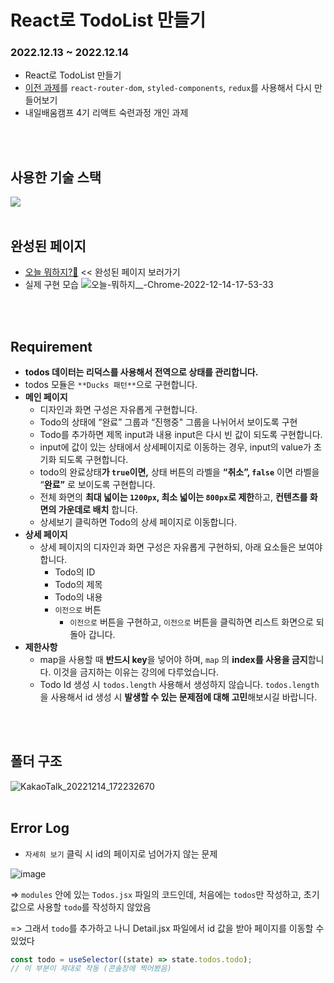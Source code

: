 # React로 TodoList 만들기
### 2022.12.13 ~ 2022.12.14
- React로 TodoList 만들기
- [이전 과제](https://github.com/seoyeon-jung/react-todolist)를 `react-router-dom`, `styled-components`, `redux`를 사용해서 다시 만들어보기
- 내일배움캠프 4기 리액트 숙련과정 개인 과제
<br>
<br>

## 사용한 기술 스택  
<img src="https://img.shields.io/badge/react-61DAFB?style=for-the-badge&logo=react&logoColor=black">
<br>
<br>

## 완성된 페이지
- [오늘 뭐하지?🤔](https://react-todo-list-upgrade.vercel.app/)  << 완성된 페이지 보러가기
- 실제 구현 모습
![오늘-뭐하지__-Chrome-2022-12-14-17-53-33](https://user-images.githubusercontent.com/95006849/207551159-afa54e25-162c-45ab-895e-bd87b23e90a1.gif)

<br>
<br>

## Requirement
- **todos 데이터는 리덕스를 사용해서 전역으로 상태를 관리합니다.**
- todos 모듈은 `**Ducks 패턴**`으로 구현합니다.
- **메인 페이지**
    - 디자인과 화면 구성은 자유롭게 구현합니다.
    - Todo의 상태에 “완료” 그룹과 “진행중" 그룹을 나뉘어서 보이도록 구현
    - Todo를 추가하면  제목 input과 내용 input은 다시 빈 값이 되도록 구현합니다.
    - input에 값이 있는 상태에서 상세페이지로 이동하는 경우, input의 value가 초기화 되도록 구현합니다.
    - todo의 완료상태**가 `true`**이면**,** 상태 버튼의 라벨을 **“취소”,  `false`** 이면 라벨을 “**완료”** 로 보이도록 구현합니다.
    - 전체 화면의 **최대 넓이는 `1200px`, 최소 넓이는 `800px`로 제한**하고, **컨텐츠를 화면의 가운데로 배치** 합니다.
    - 상세보기 클릭하면 Todo의 상세 페이지로 이동합니다. 
- **상세 페이지**
  - 상세 페이지의 디자인과 화면 구성은 자유롭게 구현하되, 아래 요소들은 보여야 합니다.
    - Todo의 ID
    - Todo의 제목
    - Todo의 내용
    - `이전으로` 버튼
        - `이전으로` 버튼을 구현하고, `이전으로` 버튼을 클릭하면 리스트 화면으로 되돌아 갑니다.
- **제한사항**
    - map을 사용할 때 **반드시 key**을 넣어야 하며, `map` 의 **index를 사용을 금지**합니다. 이것을 금지하는 이유는 강의에 다루었습니다.
    - Todo Id 생성 시 `todos.length` 사용해서 생성하지 않습니다. `todos.length` 을 사용해서 id 생성 시 **발생할 수 있는 문제점에 대해 고민**해보시길 바랍니다.
<br>
<br>

## 폴더 구조
![KakaoTalk_20221214_172232670](https://user-images.githubusercontent.com/95006849/207543588-1efbc554-8984-4ee8-bacc-4c341a4ff828.jpg)
<br>
<br>

## Error Log
- `자세히 보기` 클릭 시 id의 페이지로 넘어가지 않는 문제

![image](https://user-images.githubusercontent.com/95006849/207544251-3f5908d3-9906-458f-b31f-2d8f40fd155d.png)

=> `modules` 안에 있는 `Todos.jsx` 파일의 코드인데, 처음에는 `todos`만 작성하고, 초기값으로 사용할 `todo`를 작성하지 않았음

=> 그래서 `todo`를 추가하고 나니 Detail.jsx 파일에서 id 값을 받아 페이지를 이동할 수 있었다

```javascript
const todo = useSelector((state) => state.todos.todo);
// 이 부분이 제대로 작동 (콘솔창에 찍어봤음)
```
